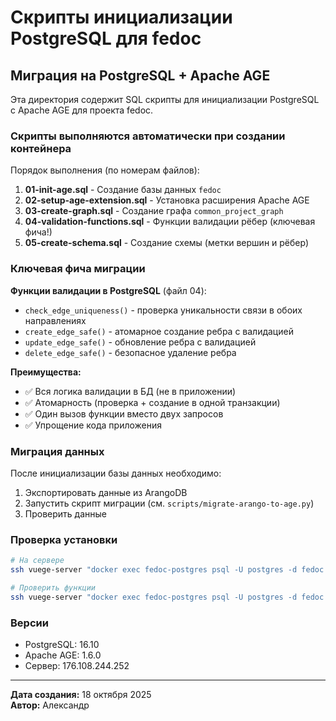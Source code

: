# Скрипты инициализации PostgreSQL для fedoc

## Миграция на PostgreSQL + Apache AGE

Эта директория содержит SQL скрипты для инициализации PostgreSQL с Apache AGE для проекта fedoc.

### Скрипты выполняются автоматически при создании контейнера

Порядок выполнения (по номерам файлов):

1. **01-init-age.sql** - Создание базы данных `fedoc`
2. **02-setup-age-extension.sql** - Установка расширения Apache AGE
3. **03-create-graph.sql** - Создание графа `common_project_graph`
4. **04-validation-functions.sql** - Функции валидации рёбер (ключевая фича!)
5. **05-create-schema.sql** - Создание схемы (метки вершин и рёбер)

### Ключевая фича миграции

**Функции валидации в PostgreSQL** (файл 04):
- `check_edge_uniqueness()` - проверка уникальности связи в обоих направлениях
- `create_edge_safe()` - атомарное создание ребра с валидацией
- `update_edge_safe()` - обновление ребра с валидацией
- `delete_edge_safe()` - безопасное удаление ребра

**Преимущества:**
- ✅ Вся логика валидации в БД (не в приложении)
- ✅ Атомарность (проверка + создание в одной транзакции)
- ✅ Один вызов функции вместо двух запросов
- ✅ Упрощение кода приложения

### Миграция данных

После инициализации базы данных необходимо:

1. Экспортировать данные из ArangoDB
2. Запустить скрипт миграции (см. `scripts/migrate-arango-to-age.py`)
3. Проверить данные

### Проверка установки

```bash
# На сервере
ssh vuege-server "docker exec fedoc-postgres psql -U postgres -d fedoc -c \"SELECT * FROM ag_catalog.ag_graph;\""

# Проверить функции
ssh vuege-server "docker exec fedoc-postgres psql -U postgres -d fedoc -c \"\df check_edge_uniqueness\""
```

### Версии

- PostgreSQL: 16.10
- Apache AGE: 1.6.0
- Сервер: 176.108.244.252

---

**Дата создания:** 18 октября 2025  
**Автор:** Александр
